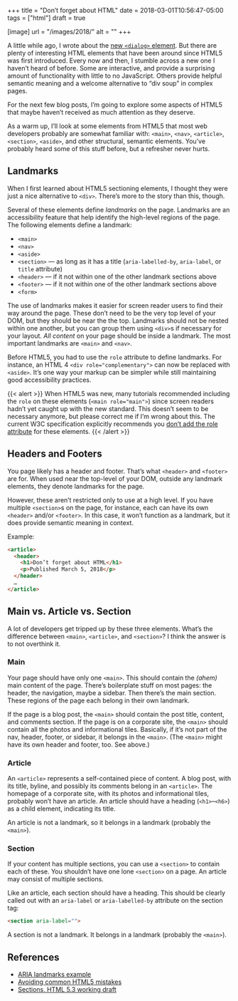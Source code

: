 +++
title = "Don’t forget about HTML"
date = 2018-03-01T10:56:47-05:00
tags = ["html"]
draft = true

[image]
url = "/images/2018/"
alt = ""
+++

<!--
https://www.w3.org/TR/html53/interactive-elements.html#the-details-element
https://codepen.io/keithjgrant/pen/eVxXQd
https://twitter.com/danielsdeboer/status/965766749026209792

landmarks:
https://www.w3.org/TR/wai-aria-practices/examples/landmarks/HTML5.html
-->

A little while ago, I wrote about the [new `<dialog>` element](/posts/2018/meet-the-new-dialog-element/). But there are plenty of interesting HTML elements that have been around since HTML5 was first introduced. Every now and then, I stumble across a new one I haven’t heard of before. Some are interactive, and provide a surprising amount of functionality with little to no JavaScript. Others provide helpful semantic meaning and a welcome alternative to “div soup” in complex pages.

For the next few blog posts, I’m going to explore some aspects of HTML5 that maybe haven’t received as much attention as they deserve.

As a warm up, I’ll look at some elements from HTML5 that most web developers probably are somewhat familiar with: `<main>`, `<nav>`, `<article>`, `<section>`, `<aside>`, and other structural, semantic elements. You’ve probably heard some of this stuff before, but a refresher never hurts.

## Landmarks

When I first learned about HTML5 sectioning elements, I thought they were just a nice alternative to `<div>`. There’s more to the story than this, though.

Several of these elements define *landmarks* on the page. Landmarks are an accessibility feature that help identify the high-level regions of the page. The following elements define a landmark:

* `<main>`
* `<nav>`
* `<aside>`
* `<section>` — as long as it has a title (`aria-labelled-by`, `aria-label`, or `title` attribute)
* `<header>` — if it not within one of the other landmark sections above
* `<footer>` — if it not within one of the other landmark sections above
* `<form>`

The use of landmarks makes it easier for screen reader users to find their way around the page. These don’t need to be the very top level of your DOM, but they should be near the the top. Landmarks should not be nested within one another, but you can group them using `<div>`s if necessary for your layout. *All content* on your page should be inside a landmark. The most important landmarks are `<main>` and `<nav>`.

Before HTML5, you had to use the `role` attribute to define landmarks. For instance, an HTML 4 `<div role="complementary">` can now be replaced with `<aside>`. It’s one way your markup can be simpler while still maintaining good accessibility practices.

{{< alert >}}
When HTML5 was new, many tutorials recommended including the `role` on these elements (`<main role="main">`) since screen readers hadn’t yet caught up with the new standard. This doesn’t seem to be necessary anymore, but please correct me if I’m wrong about this. The current W3C specification explicitly recommends you [don’t add the role attribute](https://www.w3.org/TR/html52/dom.html#do-not-set) for these elements.
{{< /alert >}}

## Headers and Footers

You page likely has a header and footer. That’s what `<header>` and `<footer>` are for. When used near the top-level of your DOM, outside any landmark elements, they denote landmarks for the page.

However, these aren’t restricted only to use at a high level. If you have multiple `<section>`s on the page, for instance, each can have its own `<header>` and/or `<footer>`. In this case, it won’t function as a landmark, but it does provide semantic meaning in context.

Example:

```html
<article>
  <header>
    <h1>Don’t forget about HTML</h1>
    <p>Published March 5, 2018</p>
  </header>
  …
</article>
```

## Main vs. Article vs. Section

A lot of developers get tripped up by these three elements. What’s the difference between `<main>`, `<article>`, and `<section>`? I think the answer is to not overthink it.

### Main

Your page should have only one `<main>`. This should contain the *(ahem)* main content of the page. There’s boilerplate stuff on most pages: the header, the navigation, maybe a sidebar. Then there’s the main section. These regions of the page each belong in their own landmark.

If the page is a blog post, the `<main>` should contain the post title, content, and comments section. If the page is on a corporate site, the `<main>` should contain all the photos and informational tiles. Basically, if it’s not part of the nav, header, footer, or sidebar, it belongs in the `<main>`. (The `<main>` might have its own header and footer, too. See above.)

### Article

An `<article>` represents a self-contained piece of content. A blog post, with its title, byline, and possibly its comments belong in an `<article>`. The homepage of a corporate site, with its photos and informational tiles, probably won’t have an article. An article should have a heading (`<h1>`–`<h6>`) as a child element, indicating its title.

An article is not a landmark, so it belongs in a landmark (probably the `<main>`).

### Section

If your content has multiple sections, you can use a `<section>` to contain each of these. You shouldn’t have one lone `<section>` on a page. An article may consist of multiple sections.

Like an article, each section should have a heading. This should be clearly called out with an `aria-label` or `aria-labelled-by` attribute on the section tag:

```html
<section aria-label="">
```

A section is not a landmark. It belongs in a landmark (probably the `<main>`).

## References

* [ARIA landmarks example](https://www.w3.org/TR/wai-aria-practices/examples/landmarks/HTML5.html)
* [Avoiding common HTML5 mistakes](http://html5doctor.com/avoiding-common-html5-mistakes/)
* [Sections, HTML 5.3 working draft](https://www.w3.org/TR/html53/sections.html)
